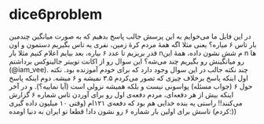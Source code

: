 # dice6problem
در این فایل ما می‌خوایم به این پرسش جالب پاسخ بدهیم که به صورت میانگین چندمین بار تاس ۶ میاره؟
یعنی مثلا اگه همهٔ مردم کرهٔ زمین، نفری یه تاس بگیریم دستمون و اون قدر بریزیم تا عدد ۶ بیاره، بعد بیایم اعلام کنیم مثلا بار nم شش نشون داده، همهٔ این n ها رو میانگینش رو بگیریم چند می‌شه؟
این سوال رو از اکانت توییتر جالینوکس برداشتم (@iam_vee). 
چند نکته جالب در این سوال وجود دارد که برای خودم آموزنده بود. نکته اول اینکه پاسخ برخلاف چیزی که تصور می‌کردم ۳.۵ نمیشه و ۶ میشه. دوم اینکه پاسخ حول ۶ 
(جواب مسئله) پواسونی نیست و بلکه همیشه نزولی است (آیا نماییه؟). و در آخر اینکه بیش از هر دفعه‌ای، مردم دفعه‌ی اول رو برای آوردن تاس شماره ۶ گزارش می‌کنند!!
راستی یه بنده خدایی هم بود که دفعه‌ی ۱۲۱ام (وقتی ۱۰ میلیون داده گیری کردم) تاسش برای اولین بار شماره ۶ رو نشون داد! قطعا تو ایران به دنیا اومده:))